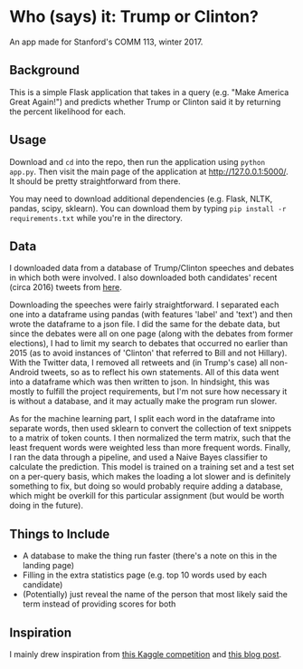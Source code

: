 # Who (says) it: Trump or Clinton?
An app made for Stanford's COMM 113, winter 2017.

## Background
This is a simple Flask application that takes in a query (e.g. "Make America Great Again!") and predicts whether Trump or Clinton said it
by returning the percent likelihood for each.

## Usage
Download and `cd` into the repo, then run the application using `python app.py`.
Then visit the main page of the application at http://127.0.0.1:5000/. It should be pretty straightforward from there.

You may need to download additional dependencies (e.g. Flask, NLTK, pandas, scipy, sklearn). You can download them by typing `pip install -r requirements.txt`
while you're in the directory.

## Data
I downloaded data from a database of Trump/Clinton speeches and debates in which both were involved. 
I also downloaded both candidates' recent (circa 2016) tweets from [here](https://raw.githubusercontent.com/WiMLDS/election-data-hackathon/master/clinton-trump-tweets/data/tweets.csv).

Downloading the speeches were fairly straightforward. I separated each one into a dataframe using pandas (with features 'label' and 'text') and then wrote the dataframe to a json file.
I did the same for the debate data, but since the debates were all on one page (along with the debates from former elections), I had to limit my search to debates that occurred
no earlier than 2015 (as to avoid instances of 'Clinton' that referred to Bill and not Hillary).
With the Twitter data, I removed all retweets and (in Trump's case) all non-Android tweets, so as to reflect his own statements. All of this data went into a dataframe
which was then written to json.
In hindsight, this was mostly to fulfill the project requirements, but I'm not sure how necessary it is without a database, and it may actually make the program run slower.

As for the machine learning part, I split each word in the dataframe into separate words, then used sklearn to convert the collection of text snippets to a matrix of token counts.
I then normalized the term matrix, such that the least frequent words were weighted less than more frequent words.
Finally, I ran the data through a pipeline, and used a Naive Bayes classifier to calculate the prediction. This model is trained on a training set and a test set on a per-query basis, which makes the loading a lot slower
and is definitely something to fix, but doing so would probably require adding a database, which might be overkill for this particular assignment (but would be worth doing in the future).

## Things to Include
- A database to make the thing run faster (there's a note on this in the landing page)
- Filling in the extra statistics page (e.g. top 10 words used by each candidate)
- (Potentially) just reveal the name of the person that most likely said the term instead of providing scores for both

## Inspiration
I mainly drew inspiration from [this Kaggle competition](https://www.kaggle.com/benhamner/clinton-trump-tweets) and [this blog post](https://benheubl.github.io/machine%20learning/navie-bayes/).
